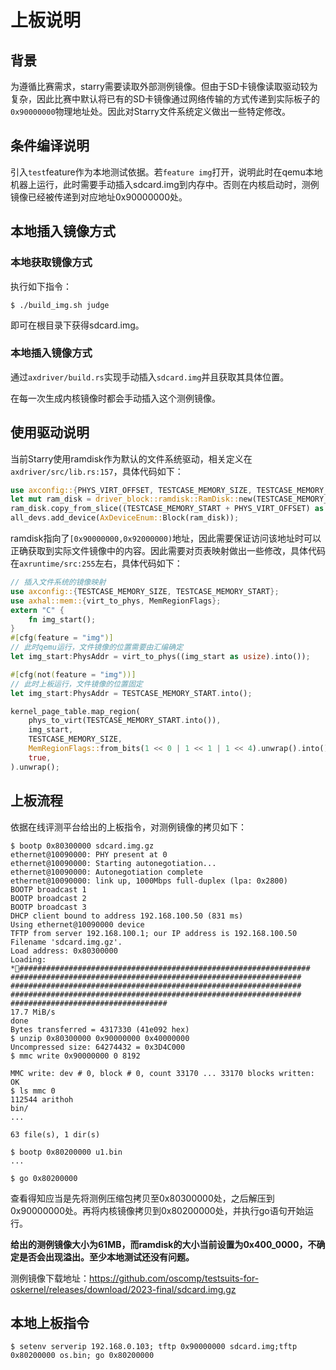 # 上板说明

## 背景

为遵循比赛需求，starry需要读取外部测例镜像。但由于SD卡镜像读取驱动较为复杂，因此比赛中默认将已有的SD卡镜像通过网络传输的方式传递到实际板子的`0x90000000`物理地址处。因此对Starry文件系统定义做出一些特定修改。



## 条件编译说明

引入`test`feature作为本地测试依据。若`feature img`打开，说明此时在qemu本地机器上运行，此时需要手动插入sdcard.img到内存中。否则在内核启动时，测例镜像已经被传递到对应地址0x90000000处。



## 本地插入镜像方式

### 本地获取镜像方式

执行如下指令：

```shell
$ ./build_img.sh judge
```

即可在根目录下获得sdcard.img。

### 本地插入镜像方式

通过`axdriver/build.rs`实现手动插入`sdcard.img`并且获取其具体位置。

在每一次生成内核镜像时都会手动插入这个测例镜像。

## 使用驱动说明

当前Starry使用ramdisk作为默认的文件系统驱动，相关定义在`axdriver/src/lib.rs:157`，具体代码如下：

```rust
use axconfig::{PHYS_VIRT_OFFSET, TESTCASE_MEMORY_SIZE, TESTCASE_MEMORY_START};
let mut ram_disk = driver_block::ramdisk::RamDisk::new(TESTCASE_MEMORY_SIZE);
ram_disk.copy_from_slice((TESTCASE_MEMORY_START + PHYS_VIRT_OFFSET) as *const u8);
all_devs.add_device(AxDeviceEnum::Block(ram_disk));
```



ramdisk指向了`[0x90000000,0x92000000)`地址，因此需要保证访问该地址时可以正确获取到实际文件镜像中的内容。因此需要对页表映射做出一些修改，具体代码在`axruntime/src:255`左右，具体代码如下：

```rust
// 插入文件系统的镜像映射
use axconfig::{TESTCASE_MEMORY_SIZE, TESTCASE_MEMORY_START};
use axhal::mem::{virt_to_phys, MemRegionFlags};
extern "C" {
    fn img_start();
}
#[cfg(feature = "img")]
// 此时qemu运行，文件镜像的位置需要由汇编确定
let img_start:PhysAddr = virt_to_phys((img_start as usize).into());

#[cfg(not(feature = "img"))]
// 此时上板运行，文件镜像的位置固定
let img_start:PhysAddr = TESTCASE_MEMORY_START.into();

kernel_page_table.map_region(
    phys_to_virt(TESTCASE_MEMORY_START.into()),
    img_start,
    TESTCASE_MEMORY_SIZE,
    MemRegionFlags::from_bits(1 << 0 | 1 << 1 | 1 << 4).unwrap().into(),
    true,
).unwrap();
```



## 上板流程

依据在线评测平台给出的上板指令，对测例镜像的拷贝如下：

```shell
$ bootp 0x80300000 sdcard.img.gz
ethernet@10090000: PHY present at 0
ethernet@10090000: Starting autonegotiation...
ethernet@10090000: Autonegotiation complete
ethernet@10090000: link up, 1000Mbps full-duplex (lpa: 0x2800)
BOOTP broadcast 1
BOOTP broadcast 2
BOOTP broadcast 3
DHCP client bound to address 192.168.100.50 (831 ms)
Using ethernet@10090000 device
TFTP from server 192.168.100.1; our IP address is 192.168.100.50
Filename 'sdcard.img.gz'.
Load address: 0x80300000
Loading: *#################################################################
#################################################################
#################################################################
#################################################################
###################################
17.7 MiB/s
done
Bytes transferred = 4317330 (41e092 hex) 
$ unzip 0x80300000 0x90000000 0x40000000
Uncompressed size: 64274432 = 0x3D4C000
$ mmc write 0x90000000 0 8192

MMC write: dev # 0, block # 0, count 33170 ... 33170 blocks written: OK
$ ls mmc 0
112544 arithoh
bin/
...

63 file(s), 1 dir(s)

$ bootp 0x80200000 u1.bin
...

$ go 0x80200000
```

查看得知应当是先将测例压缩包拷贝至0x80300000处，之后解压到0x90000000处。再将内核镜像拷贝到0x80200000处，并执行go语句开始运行。



**给出的测例镜像大小为61MB，而ramdisk的大小当前设置为0x400_0000，不确定是否会出现溢出。至少本地测试还没有问题。**



测例镜像下载地址：https://github.com/oscomp/testsuits-for-oskernel/releases/download/2023-final/sdcard.img.gz



## 本地上板指令

```shell
$ setenv serverip 192.168.0.103; tftp 0x90000000 sdcard.img;tftp 0x80200000 os.bin; go 0x80200000
```

